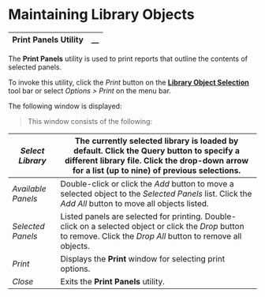 # Maintaining Library Objects   
  
**Print Panels Utility** |  **__**  
---|---  
  
The **Print Panels** utility is used to print reports that outline the contents of selected panels.

To invoke this utility, click the _Print_ button on the **[Library Object Selection](../Library%20Object%20Selection/Overview.md)** tool bar or select _Options > Print_ on the menu bar.

The following window is displayed:

> This window consists of the following:

_Select Library_ |  The currently selected library is loaded by default. Click the Query button to specify a different library file. Click the drop-down arrow for a list (up to nine) of previous selections.  
---|---  
_Available Panels_ |  Double-click or click the _Add_ button to move a selected object to the _Selected Panels_ list. Click the _Add All_ button to move all objects listed.  
_Selected Panels_ |  Listed panels are selected for printing. Double-click on a selected object or click the _Drop_ button to remove. Click the _Drop All_ button to remove all objects.  
_Print_ |  Displays the **Print** window for selecting print options.  
_Close_ |  Exits the **Print Panels** utility.
